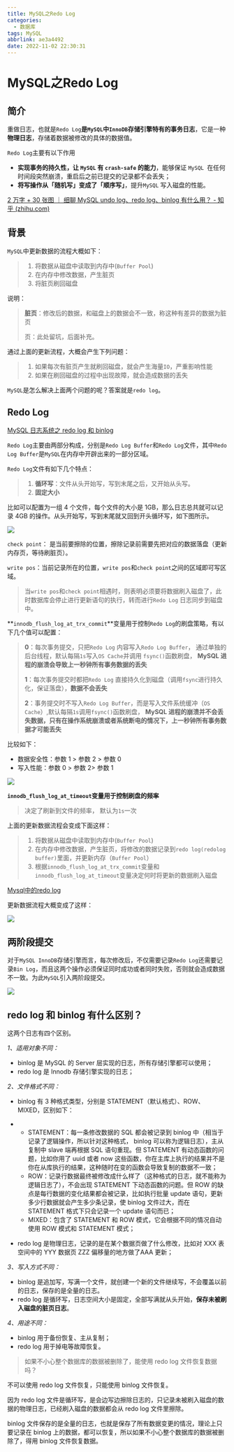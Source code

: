 ```yaml
---
title: MySQL之Redo Log
categories:
  - 数据库
tags: MySQL
abbrlink: ae3a4492
date: 2022-11-02 22:30:31
---
```




# MySQL之Redo Log

## 简介

重做日志，也就是`Redo Log`**是`MySQL`中`InnoDB`存储引擎特有的事务日志**，它是一种**物理日志**，存储着数据被修改的具体的数据值。

`Redo Log`主要有以下作用

- **实现事务的持久性，让 `MySQL` 有 `crash-safe` 的能力**，能够保证 `MySQL `在任何时间段突然崩溃，重启后之前已提交的记录都不会丢失；
- **将写操作从「随机写」变成了「顺序写」**，提升`MySQL` 写入磁盘的性能。

[2 万字 + 30 张图 ｜ 细聊 MySQL undo log、redo log、binlog 有什么用？ - 知乎 (zhihu.com)](https://zhuanlan.zhihu.com/p/531957976)

## 背景

`MySQL`中更新数据的流程大概如下：

> 1. 将数据从磁盘中读取到内存中(`Buffer Pool`)
> 2. 在内存中修改数据，产生脏页
> 3. 将脏页刷回磁盘

说明：

> **脏页**：修改后的数据，和磁盘上的数据会不一致，称这种有差异的数据为脏页
>
> 页：此处留坑，后面补充。



通过上面的更新流程，大概会产生下列问题：

> 1. 如果每次有脏页产生就刷回磁盘，就会产生海量`IO`，严重影响性能
> 2. 如果在刷回磁盘的过程中出现故障，就会造成数据的丢失

`MySQL`是怎么解决上面两个问题的呢？答案就是`redo log`。



## Redo Log

[MySQL 日志系统之 redo log 和 binlog ](https://www.cnblogs.com/wupeixuan/p/11734501.html)

`Redo Log`主要由两部分构成，分别是`Redo Log Buffer`和`Redo Log`文件，其中`Redo Log Buffer`是`MySQL`在内存中开辟出来的一部分区域。

`Redo Log`文件有如下几个特点：

> 1. **循环写**：文件从头开始写，写到末尾之后，又开始从头写。
> 2. **固定大小**

比如可以配置为一组 4 个文件，每个文件的大小是 1GB，那么日志总共就可以记录 4GB 的操作。从头开始写，写到末尾就又回到开头循环写，如下图所示。

![](https://img2018.cnblogs.com/blog/1356806/201910/1356806-20191024195802574-1128675546.png)

`check point`： 是当前要擦除的位置，擦除记录前需要先把对应的数据落盘（更新内存页，等待刷脏页）。

`write pos`：当前记录所在的位置，`write pos`和`check point`之间的区域即可写区域。

> 当`write pos`和`check point`相遇时，则表明必须要将数据刷入磁盘了，此时数据库会停止进行更新语句的执行，转而进行`Redo Log` 日志同步到磁盘中。



**`innodb_flush_log_at_trx_commit`**变量用于控制`Redo Log`的刷盘策略，有以下几个值可以配置：

> **0**：每次事务提交，只把`Redo Log` 内容写入`Redo Log Buffer`， 通过单独的后台线程，默认每隔`1s`写入`OS Cache`并调用 `fsync()`函数刷盘， **MySQL 进程的崩溃会导致上一秒钟所有事务数据的丢失**
>
> **1**：每次事务提交时都把`Redo Log` 直接持久化到磁盘（调用`fsync`进行持久化，保证落盘），**数据不会丢失**
>
> **2**：事务提交时不写入`Redo Log Buffer`，而是写入文件系统缓冲（`OS Cache`）,默认每隔`1s`调用`fsync()`函数刷盘， **MySQL 进程的崩溃并不会丢失数据，只有在操作系统崩溃或者系统断电的情况下，上一秒钟所有事务数据才可能丢失**

比较如下：

- 数据安全性：参数 1 > 参数 2 > 参数 0
- 写入性能：参数 0 > 参数 2> 参数 1



![](https://pic2.zhimg.com/80/v2-e50b42db395f2d41068c28d054103e45_720w.webp)

**`innodb_flush_log_at_timeout`变量用于控制刷盘的频率**

> 决定了刷新到文件的频率， 默认为`1s`一次



上面的更新数据流程会变成下面这样：

> 1. 将数据从磁盘中读取到内存中(`Buffer Pool`)
> 2. 在内存中修改数据，产生脏页，将修改的数据记录到`redo log(redolog buffer)`里面，并更新内存（`Buffer Pool`）
> 3. 根据`innodb_flush_log_at_trx_commit`变量和`innodb_flush_log_at_timeout`变量决定何时将更新的数据刷入磁盘



[Mysql中的redo log](https://blog.csdn.net/weixin_43213517/article/details/117457184)

更新数据流程大概变成了这样：

![](https://img-blog.csdnimg.cn/20210602222622679.png?x-oss-process=image,size_16,color_FFFFFF,t_70)



## 两阶段提交

对于`MySQL InnoDB`存储引擎而言，每次修改后，不仅需要记录`Redo Log`还需要记录`Bin Log`，而且这两个操作必须保证同时成功或者同时失败，否则就会造成数据不一致。为此`MySQL`引入两阶段提交。

![](https://img-blog.csdnimg.cn/454d2349ea5540a78457e25dcadaea56.png)



## **redo log 和 binlog 有什么区别？**

这两个日志有四个区别。

*1、适用对象不同：*

- binlog 是 MySQL 的 Server 层实现的日志，所有存储引擎都可以使用；
- redo log 是 Innodb 存储引擎实现的日志；

*2、文件格式不同：*

- binlog 有 3 种格式类型，分别是 STATEMENT（默认格式）、ROW、 MIXED，区别如下：

- - STATEMENT：每一条修改数据的 SQL 都会被记录到 binlog 中（相当于记录了逻辑操作，所以针对这种格式， binlog 可以称为逻辑日志），主从复制中 slave 端再根据 SQL 语句重现。但 STATEMENT 有动态函数的问题，比如你用了 uuid 或者 now 这些函数，你在主库上执行的结果并不是你在从库执行的结果，这种随时在变的函数会导致复制的数据不一致；
  - ROW：记录行数据最终被修改成什么样了（这种格式的日志，就不能称为逻辑日志了），不会出现 STATEMENT 下动态函数的问题。但 ROW 的缺点是每行数据的变化结果都会被记录，比如执行批量 update 语句，更新多少行数据就会产生多少条记录，使 binlog 文件过大，而在 STATEMENT 格式下只会记录一个 update 语句而已；
  - MIXED：包含了 STATEMENT 和 ROW 模式，它会根据不同的情况自动使用 ROW 模式和 STATEMENT 模式；



- redo log 是物理日志，记录的是在某个数据页做了什么修改，比如对 XXX 表空间中的 YYY 数据页 ZZZ 偏移量的地方做了AAA 更新；

*3、写入方式不同：*

- binlog 是追加写，写满一个文件，就创建一个新的文件继续写，不会覆盖以前的日志，保存的是全量的日志。
- redo log 是循环写，日志空间大小是固定，全部写满就从头开始，**保存未被刷入磁盘的脏页日志**。

*4、用途不同：*

- binlog 用于备份恢复、主从复制；
- redo log 用于掉电等故障恢复。

> 如果不小心整个数据库的数据被删除了，能使用 redo log 文件恢复数据吗？

不可以使用 redo log 文件恢复，只能使用 binlog 文件恢复。

因为 redo log 文件是循环写，是会边写边擦除日志的，只记录未被刷入磁盘的数据的物理日志，已经刷入磁盘的数据都会从 redo log 文件里擦除。

binlog 文件保存的是全量的日志，也就是保存了所有数据变更的情况，理论上只要记录在 binlog 上的数据，都可以恢复，所以如果不小心整个数据库的数据被删除了，得用 binlog 文件恢复数据。
